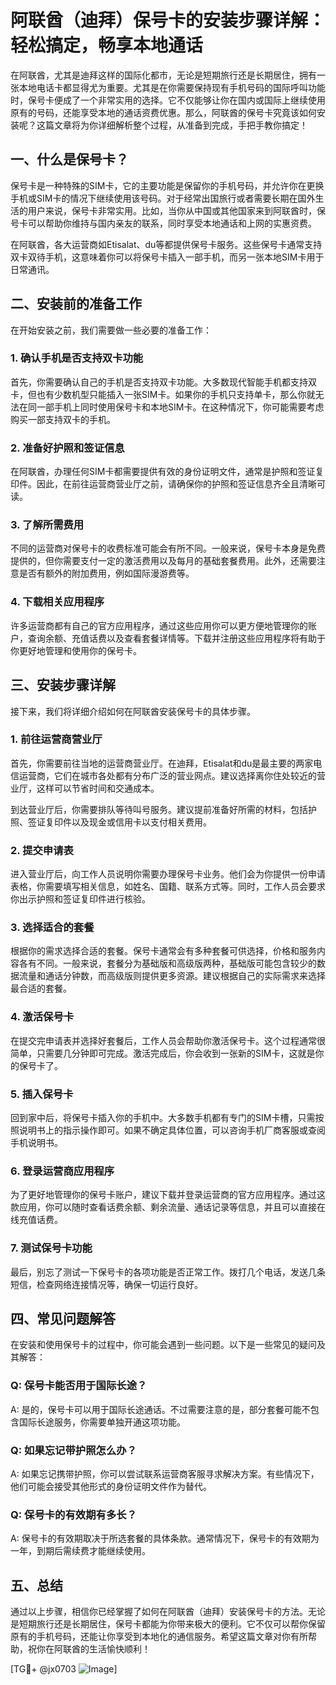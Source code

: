 # 阿联酋（迪拜）保号卡的安装步骤详解：轻松搞定，畅享本地通话

在阿联酋，尤其是迪拜这样的国际化都市，无论是短期旅行还是长期居住，拥有一张本地电话卡都显得尤为重要。尤其是在你需要保持现有手机号码的国际呼叫功能时，保号卡便成了一个非常实用的选择。它不仅能够让你在国内或国际上继续使用原有的号码，还能享受本地的通话资费优惠。那么，阿联酋的保号卡究竟该如何安装呢？这篇文章将为你详细解析整个过程，从准备到完成，手把手教你搞定！

## 一、什么是保号卡？

保号卡是一种特殊的SIM卡，它的主要功能是保留你的手机号码，并允许你在更换手机或SIM卡的情况下继续使用该号码。对于经常出国旅行或者需要长期在国外生活的用户来说，保号卡非常实用。比如，当你从中国或其他国家来到阿联酋时，保号卡可以帮助你维持与国内亲友的联系，同时享受本地通话和上网的实惠资费。

在阿联酋，各大运营商如Etisalat、du等都提供保号卡服务。这些保号卡通常支持双卡双待手机，这意味着你可以将保号卡插入一部手机，而另一张本地SIM卡用于日常通讯。

## 二、安装前的准备工作

在开始安装之前，我们需要做一些必要的准备工作：

### 1. 确认手机是否支持双卡功能
首先，你需要确认自己的手机是否支持双卡功能。大多数现代智能手机都支持双卡，但也有少数机型只能插入一张SIM卡。如果你的手机只支持单卡，那么你就无法在同一部手机上同时使用保号卡和本地SIM卡。在这种情况下，你可能需要考虑购买一部支持双卡的手机。

### 2. 准备好护照和签证信息
在阿联酋，办理任何SIM卡都需要提供有效的身份证明文件，通常是护照和签证复印件。因此，在前往运营商营业厅之前，请确保你的护照和签证信息齐全且清晰可读。

### 3. 了解所需费用
不同的运营商对保号卡的收费标准可能会有所不同。一般来说，保号卡本身是免费提供的，但你需要支付一定的激活费用以及每月的基础套餐费用。此外，还需要注意是否有额外的附加费用，例如国际漫游费等。

### 4. 下载相关应用程序
许多运营商都有自己的官方应用程序，通过这些应用你可以更方便地管理你的账户，查询余额、充值话费以及查看套餐详情等。下载并注册这些应用程序将有助于你更好地管理和使用你的保号卡。

## 三、安装步骤详解

接下来，我们将详细介绍如何在阿联酋安装保号卡的具体步骤。

### 1. 前往运营商营业厅
首先，你需要前往当地的运营商营业厅。在迪拜，Etisalat和du是最主要的两家电信运营商，它们在城市各处都有分布广泛的营业网点。建议选择离你住处较近的营业厅，这样可以节省时间和交通成本。

到达营业厅后，你需要排队等待叫号服务。建议提前准备好所需的材料，包括护照、签证复印件以及现金或信用卡以支付相关费用。

### 2. 提交申请表
进入营业厅后，向工作人员说明你需要办理保号卡业务。他们会为你提供一份申请表格，你需要填写相关信息，如姓名、国籍、联系方式等。同时，工作人员会要求你出示护照和签证复印件进行核验。

### 3. 选择适合的套餐
根据你的需求选择合适的套餐。保号卡通常会有多种套餐可供选择，价格和服务内容各有不同。一般来说，套餐分为基础版和高级版两种，基础版可能包含较少的数据流量和通话分钟数，而高级版则提供更多资源。建议根据自己的实际需求来选择最合适的套餐。

### 4. 激活保号卡
在提交完申请表并选择好套餐后，工作人员会帮助你激活保号卡。这个过程通常很简单，只需要几分钟即可完成。激活完成后，你会收到一张新的SIM卡，这就是你的保号卡了。

### 5. 插入保号卡
回到家中后，将保号卡插入你的手机中。大多数手机都有专门的SIM卡槽，只需按照说明书上的指示操作即可。如果不确定具体位置，可以咨询手机厂商客服或查阅手机说明书。

### 6. 登录运营商应用程序
为了更好地管理你的保号卡账户，建议下载并登录运营商的官方应用程序。通过这款应用，你可以随时查看话费余额、剩余流量、通话记录等信息，并且可以直接在线充值话费。

### 7. 测试保号卡功能
最后，别忘了测试一下保号卡的各项功能是否正常工作。拨打几个电话，发送几条短信，检查网络连接情况等，确保一切运行良好。

## 四、常见问题解答

在安装和使用保号卡的过程中，你可能会遇到一些问题。以下是一些常见的疑问及其解答：

### Q: 保号卡能否用于国际长途？
A: 是的，保号卡可以用于国际长途通话。不过需要注意的是，部分套餐可能不包含国际长途服务，你需要单独开通这项功能。

### Q: 如果忘记带护照怎么办？
A: 如果忘记携带护照，你可以尝试联系运营商客服寻求解决方案。有些情况下，他们可能会接受其他形式的身份证明文件作为替代。

### Q: 保号卡的有效期有多长？
A: 保号卡的有效期取决于所选套餐的具体条款。通常情况下，保号卡的有效期为一年，到期后需续费才能继续使用。

## 五、总结

通过以上步骤，相信你已经掌握了如何在阿联酋（迪拜）安装保号卡的方法。无论是短期旅行还是长期居住，保号卡都能为你带来极大的便利。它不仅可以帮你保留原有的手机号码，还能让你享受到本地化的通信服务。希望这篇文章对你有所帮助，祝你在阿联酋的生活愉快顺利！

[TG💪+ @jx0703 ![Image](https://github.com/user-attachments/assets/dbca1d08-cadb-493c-b0ec-ad6f7a83f270)]